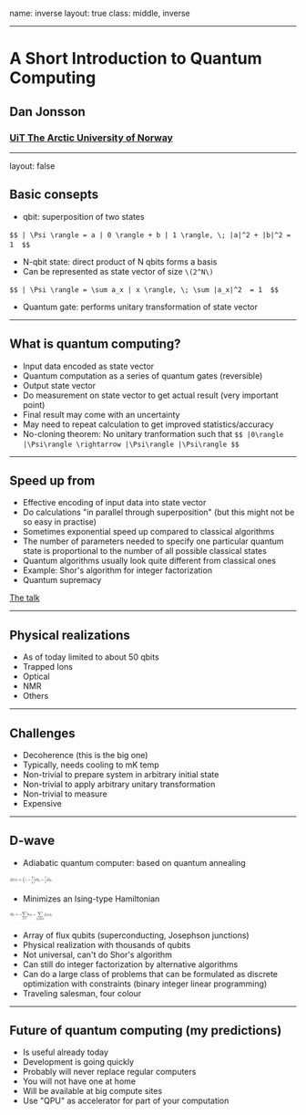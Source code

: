 name: inverse
layout: true
class: middle, inverse

---

# A Short Introduction to Quantum Computing

## Dan Jonsson

### [UiT The Arctic University of Norway](https://uit.no)

---
layout: false

## Basic consepts

- qbit: superposition of two states

`$$ | \Psi \rangle = a | 0 \rangle + b | 1 \rangle, \; |a|^2 + |b|^2 = 1  $$`

- N-qbit state: direct product of N qbits forms a basis
- Can be represented as state vector of size `\(2^N\)`

`$$ | \Psi \rangle = \sum a_x | x \rangle, \; \sum |a_x|^2  = 1  $$`

- Quantum gate: performs unitary transformation of state vector

---

## What is quantum computing?

- Input data encoded as state vector
- Quantum computation as a series of quantum gates (reversible)
- Output state vector
- Do measurement on state vector to get actual result (very important point)
- Final result may come with an uncertainty
- May need to repeat calculation to get improved statistics/accuracy
- No-cloning theorem: No unitary tranformation such that
`$$ |0\rangle |\Psi\rangle \rightarrow |\Psi\rangle |\Psi\rangle $$` 

---

## Speed up from

- Effective encoding of input data into state vector
- Do calculations "in parallel through superposition"
 (but this might not be so easy in practise)
- Sometimes exponential speed up compared to classical algorithms
- The number of parameters needed to specify one particular quantum
state is proportional to the number of all possible classical states
- Quantum algorithms usually look quite different from classical ones
- Example: Shor's algorithm for integer factorization
- Quantum supremacy

[The talk](https://www.smbc-comics.com/comic/the-talk-3)

---

## Physical realizations

- As of today limited to about 50 qbits
- Trapped Ions
- Optical
- NMR
- Others

---

## Challenges

- Decoherence (this is the big one)
- Typically, needs cooling to mK temp 
- Non-trivial to prepare system in arbitrary initial state
- Non-trivial to apply arbitrary unitary transformation
- Non-trivial to measure
- Expensive

---

## D-wave

- Adiabatic quantum computer: based on quantum annealing

<img src="img/annealing.png" style="width: 15%;"/>

- Minimizes an Ising-type Hamiltonian

<img src="img/ising.png" style="width: 15%;"/>

- Array of flux qubits (superconducting, Josephson junctions)
- Physical realization with thousands of qubits
- Not universal, can't do Shor's algorithm
- Can still do integer factorization by alternative algorithms
- Can do a large class of problems that can be formulated as discrete
  optimization with constraints (binary integer linear programming)
- Traveling salesman, four colour

---

## Future of quantum computing (my predictions)

- Is useful already today
- Development is going quickly
- Probably will never replace regular computers
- You will not have one at home
- Will be available at big compute sites
- Use "QPU" as accelerator for part of your computation
